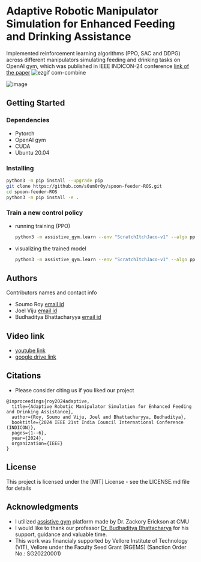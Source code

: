 
# Adaptive Robotic Manipulator Simulation for Enhanced Feeding and Drinking Assistance
Implemented reinforcement learning algorithms (PPO, SAC and DDPG) across different manipulators simulating feeding and drinking tasks on OpenAI gym, which was published in IEEE INDICON-24
conference [link of the paper](https://drive.google.com/file/d/1vM2wq5vHwwYHQxqxi9v7Wim37j7av-RD/view)
![ezgif com-combine](https://github.com/user-attachments/assets/ba7d4578-a9fc-4c44-9ae8-8824798221b7)


![image](https://github.com/user-attachments/assets/ac1ad11f-25f4-4e08-972a-c1c1983a688a)



## Getting Started

### Dependencies
* Pytorch
* OpenAI gym
* CUDA
* Ubuntu 20.04

### Installing
```bash
python3 -m pip install --upgrade pip
git clone https://github.com/s0um0r0y/spoon-feeder-ROS.git
cd spoon-feeder-ROS
python3 -m pip install -e .
```

### Train a new control policy
* running training (PPO)
  ```bash
  python3 -m assistive_gym.learn --env "ScratchItchJaco-v1" --algo ppo --train --train-timesteps 20000 --save-dir ./trained_models_new/
  ```
* visualizing the trained model
  ```bash
  python3 -m assistive_gym.learn --env "ScratchItchJaco-v1" --algo ppo --render --seed 0 --load-policy-path ./trained_models_new/
  ```

## Authors
Contributors names and contact info
- Soumo Roy [email id](soumoroy09@gmail.com)
- Joel Viju [email id](joelviju.v2021@vitstudent.ac.in)
- Budhaditya Bhattacharyya [email id](budhaditya@vit.ac.in)

## Video link
- [youtube link](https://youtu.be/lUmjaiPeUig?si=6kwH3TB_CEuhUNlX)
- [google drive link](https://drive.google.com/drive/folders/1jhOQWtvApqJR4CDxilfgPWyVUXPcWEZl?usp=sharing)

## Citations 
- Please consider citing us if you liked our project
```
@inproceedings{roy2024adaptive,
  title={Adaptive Robotic Manipulator Simulation for Enhanced Feeding and Drinking Assistance},
  author={Roy, Soumo and Viju, Joel and Bhattacharyya, Budhaditya},
  booktitle={2024 IEEE 21st India Council International Conference (INDICON)},
  pages={1--6},
  year={2024},
  organization={IEEE}
}
```
## License

This project is licensed under the [MIT] License - see the LICENSE.md file for details

## Acknowledgments
- I utilized [assistive gym](https://github.com/Healthcare-Robotics/assistive-gym) platform made by Dr. Zackory Erickson at CMU
- I would like to thank our professor [Dr. Budhaditya Bhattacharya](budhaditya@vit.ac.in) for his support, guidance and valuable time.
- This work was financialy supported by Vellore Institute of Technology (VIT), Vellore under the Faculty Seed Grant (RGEMS) (Sanction Order No.: SG20220001)
